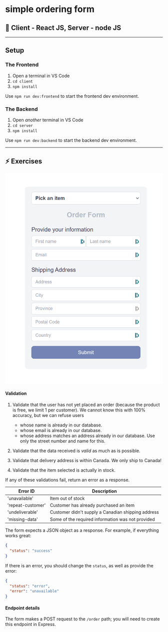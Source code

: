 # simple ordering form

## 🦊 Client - React JS, Server - node JS

---

## Setup

### The Frontend

1. Open a terminal in VS Code
2. `cd client`
3. `npm install`

Use `npm run dev:frontend` to start the frontend dev environment.

### The Backend

1. Open _another_ terminal in VS Code
2. `cd server`
3. `npm install`

Use `npm run dev:backend` to start the backend dev environment.

---

## ⚡ Exercises

![order-form](./order-form.png)

#### Validation

1. Validate that the user has not yet placed an order (because the product is free, we limit 1 per customer). We cannot know this with 100% accuracy, but we can refuse users

   - whose name is already in our database.
   - whose email is already in our database.
   - whose address matches an address already in our database. Use only the street number and name for this.

2. Validate that the data received is _valid_ as much as is possible.
3. Validate that delivery address is within Canada. We only ship to Canada!
4. Validate that the item selected is actually in stock.

If any of these validations fail, return an error as a response.

| Error ID          | Description                                        |
| ----------------- | -------------------------------------------------- |
| 'unavailable'     | Item out of stock                                  |
| 'repeat-customer' | Customer has already purchased an item             |
| 'undeliverable'   | Customer didn't supply a Canadian shipping address |
| 'missing-data'    | Some of the required information was not provided  |

The form expects a JSON object as a response. For example, if everything works great:

```json
{
  "status": "success"
}
```

If there is an error, you should change the `status`, as well as provide the error:

```json
{
  "status": "error",
  "error": "unavailable"
}
```

#### Endpoint details

The form makes a POST request to the `/order` path; you will need to create this endpoint in Express.
